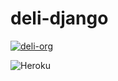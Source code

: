 # deli-django

[![deli-org](https://circleci.com/gh/deli-org/deli-django.svg?style=svg)](https://app.circleci.com/pipelines/github/deli-org)

![Heroku](https://pyheroku-badge.herokuapp.com/?app=<deli-django>&style=<flat>)
